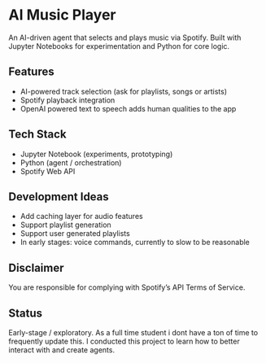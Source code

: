 # AI Music Player

An AI-driven agent that selects and plays music via Spotify. Built with Jupyter Notebooks for experimentation and Python for core logic.

## Features
- AI-powered track selection (ask for playlists, songs or artists)
- Spotify playback integration
- OpenAI powered text to speech adds human qualities to the app

## Tech Stack
- Jupyter Notebook (experiments, prototyping)
- Python (agent / orchestration)
- Spotify Web API

## Development Ideas
- Add caching layer for audio features
- Support playlist generation
- Support user generated playlists
- In early stages: voice commands, currently to slow to be reasonable

## Disclaimer
You are responsible for complying with Spotify’s API Terms of Service.

## Status
Early-stage / exploratory.
As a full time student i dont have a ton of time to frequently update this. I conducted this project to learn how to better interact with and create agents.
